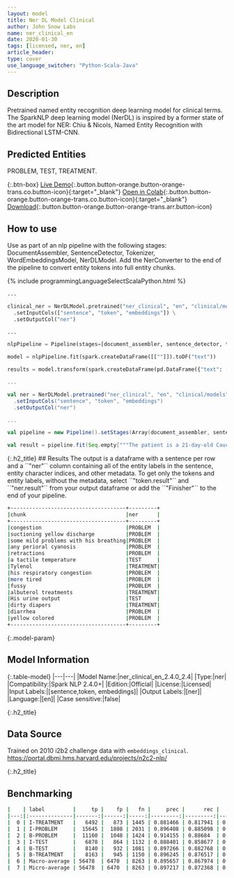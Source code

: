 ```yaml
---
layout: model
title: Ner DL Model Clinical
author: John Snow Labs
name: ner_clinical_en
date: 2020-01-30
tags: [licensed, ner, en]
article_header:
type: cover
use_language_switcher: "Python-Scala-Java"
---
```


## Description

Pretrained named entity recognition deep learning model for clinical terms. The SparkNLP deep learning model (NerDL) is inspired by a former state of the art model for NER: Chiu & Nicols, Named Entity Recognition with Bidirectional LSTM-CNN.

## Predicted Entities 
PROBLEM, TEST, TREATMENT.

{:.btn-box}
[Live Demo](https://demo.johnsnowlabs.com/healthcare/NER_SIGN_SYMP/){:.button.button-orange.button-orange-trans.co.button-icon}{:target="_blank"}
[Open in Colab](https://github.com/JohnSnowLabs/spark-nlp-workshop/blob/master/tutorials/Certification_Trainings/Healthcare/1.Clinical_Named_Entity_Recognition_Model.ipynb){:.button.button-orange.button-orange-trans.co.button-icon}{:target="_blank"}
[Download](https://s3.amazonaws.com/auxdata.johnsnowlabs.com/clinical/models/ner_clinical_en_2.4.0_2.4_1580237286004.zip){:.button.button-orange.button-orange-trans.arr.button-icon}


## How to use

Use as part of an nlp pipeline with the following stages: DocumentAssembler, SentenceDetector, Tokenizer, WordEmbeddingsModel, NerDLModel. Add the NerConverter to the end of the pipeline to convert entity tokens into full entity chunks.

<div class="tabs-box" markdown="1">

{% include programmingLanguageSelectScalaPython.html %}


```python
...

clinical_ner = NerDLModel.pretrained("ner_clinical", "en", "clinical/models") \
  .setInputCols(["sentence", "token", "embeddings"]) \
  .setOutputCol("ner")

...

nlpPipeline = Pipeline(stages=[document_assembler, sentence_detector, tokenizer, word_embeddings, clinical_ner, ner_converter])

model = nlpPipeline.fit(spark.createDataFrame([[""]]).toDF("text"))

results = model.transform(spark.createDataFrame(pd.DataFrame({"text": ["""The patient is a 21-day-old Caucasian male here for 2 days of congestion - mom has been suctioning yellow discharge from the patient's nares, plus she has noticed some mild problems with his breathing while feeding (but negative for any perioral cyanosis or retractions). One day ago, mom also noticed a tactile temperature and gave the patient Tylenol. Baby also has had some decreased p.o. intake. His normal breast-feeding is down from 20 minutes q.2h. to 5 to 10 minutes secondary to his respiratory congestion. He sleeps well, but has been more tired and has been fussy over the past 2 days. The parents noticed no improvement with albuterol treatments given in the ER. His urine output has also decreased; normally he has 8 to 10 wet and 5 dirty diapers per 24 hours, now he has down to 4 wet diapers per 24 hours. Mom denies any diarrhea. His bowel movements are yellow colored and soft in nature."""]})))

```

```scala
...

val ner = NerDLModel.pretrained("ner_clinical", "en", "clinical/models")
  .setInputCols("sentence", "token", "embeddings")
  .setOutputCol("ner")

...

val pipeline = new Pipeline().setStages(Array(document_assembler, sentence_detector, tokenizer, word_embeddings, ner, ner_converter))

val result = pipeline.fit(Seq.empty["""The patient is a 21-day-old Caucasian male here for 2 days of congestion - mom has been suctioning yellow discharge from the patient's nares, plus she has noticed some mild problems with his breathing while feeding (but negative for any perioral cyanosis or retractions). One day ago, mom also noticed a tactile temperature and gave the patient Tylenol. Baby also has had some decreased p.o. intake. His normal breast-feeding is down from 20 minutes q.2h. to 5 to 10 minutes secondary to his respiratory congestion. He sleeps well, but has been more tired and has been fussy over the past 2 days. The parents noticed no improvement with albuterol treatments given in the ER. His urine output has also decreased; normally he has 8 to 10 wet and 5 dirty diapers per 24 hours, now he has down to 4 wet diapers per 24 hours. Mom denies any diarrhea. His bowel movements are yellow colored and soft in nature."""].toDS.toDF("text")).transform(data)

```

</div>
{:.h2_title}
## Results
The output is a dataframe with a sentence per row and a ``"ner"`` column containing all of the entity labels in the sentence, entity character indices, and other metadata. To get only the tokens and entity labels, without the metadata, select ``"token.result"`` and ``"ner.result"`` from your output dataframe or add the ``"Finisher"`` to the end of your pipeline.

```bash
+-------------------------------------+---------+
|chunk                                |ner      |
+-------------------------------------+---------+
|congestion                           |PROBLEM  |
|suctioning yellow discharge          |PROBLEM  |
|some mild problems with his breathing|PROBLEM  |
|any perioral cyanosis                |PROBLEM  |
|retractions                          |PROBLEM  |
|a tactile temperature                |TEST     |
|Tylenol                              |TREATMENT|
|his respiratory congestion           |PROBLEM  |
|more tired                           |PROBLEM  |
|fussy                                |PROBLEM  |
|albuterol treatments                 |TREATMENT|
|His urine output                     |TEST     |
|dirty diapers                        |TREATMENT|
|diarrhea                             |PROBLEM  |
|yellow colored                       |PROBLEM  |
+-------------------------------------+---------+
```

{:.model-param}
## Model Information

{:.table-model}
|---|---|
|Model Name:|ner_clinical_en_2.4.0_2.4|
|Type:|ner|
|Compatibility:|Spark NLP 2.4.0+|
|Edition:|Official|
|License:|Licensed|
|Input Labels:|[sentence,token, embeddings]|
|Output Labels:|[ner]|
|Language:|[en]|
|Case sensitive:|false|

{:.h2_title}
## Data Source
Trained on 2010 i2b2 challenge data with `embeddings_clinical`.
https://portal.dbmi.hms.harvard.edu/projects/n2c2-nlp/

{:.h2_title}
## Benchmarking
```bash
|    | label         |     tp |    fp |   fn |     prec |      rec |       f1 |
|---:|:--------------|-------:|------:|-----:|---------:|---------:|---------:|
|  0 | I-TREATMENT   |   6492 |   873 | 1445 | 0.881466 | 0.817941 | 0.848517 |
|  1 | I-PROBLEM     |  15645 |  1808 | 2031 | 0.896408 | 0.885098 | 0.890717 |
|  2 | B-PROBLEM     |  11160 |  1048 | 1424 | 0.914155 | 0.88684  | 0.90029  |
|  3 | I-TEST        |   6878 |   864 | 1132 | 0.888401 | 0.858677 | 0.873286 |
|  4 | B-TEST        |   8140 |   932 | 1081 | 0.897266 | 0.882768 | 0.889958 |
|  5 | B-TREATMENT   |   8163 |   945 | 1150 | 0.896245 | 0.876517 | 0.886271 |
|  6 | Macro-average | 56478  | 6470  | 8263 | 0.895657 | 0.867974 | 0.881598 |
|  7 | Micro-average | 56478  | 6470  | 8263 | 0.897217 | 0.872368 | 0.884618 |
```
